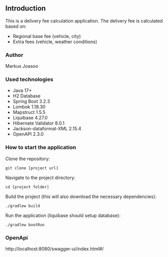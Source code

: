 ## Introduction
This is a delivery fee calculation application. The delivery fee is calculated based on:
- Regional base fee (vehicle, city)
- Extra fees (vehicle, weather conditions)

### Author
Markus Joasoo

### Used technologies
- Java 17+
- H2 Database
- Spring Boot 3.2.3
- Lombok 1.18.30
- Mapstruct 1.5.5
- Liquibase 4.27.0
- Hibernate Validator 8.0.1
- Jackson-dataformat-XML 2.15.4
- OpenAPI 2.3.0

### How to start the application
Clone the repository:

`git clone [project url]`

Navigate to the project directory:

`cd [project folder]`

Build the project (this will also download the necessary dependencies):

`./gradlew build`

Run the application (liquibase should setup database):

`./gradlew bootRun`

### OpenApi
http://localhost:8080/swagger-ui/index.html#/
